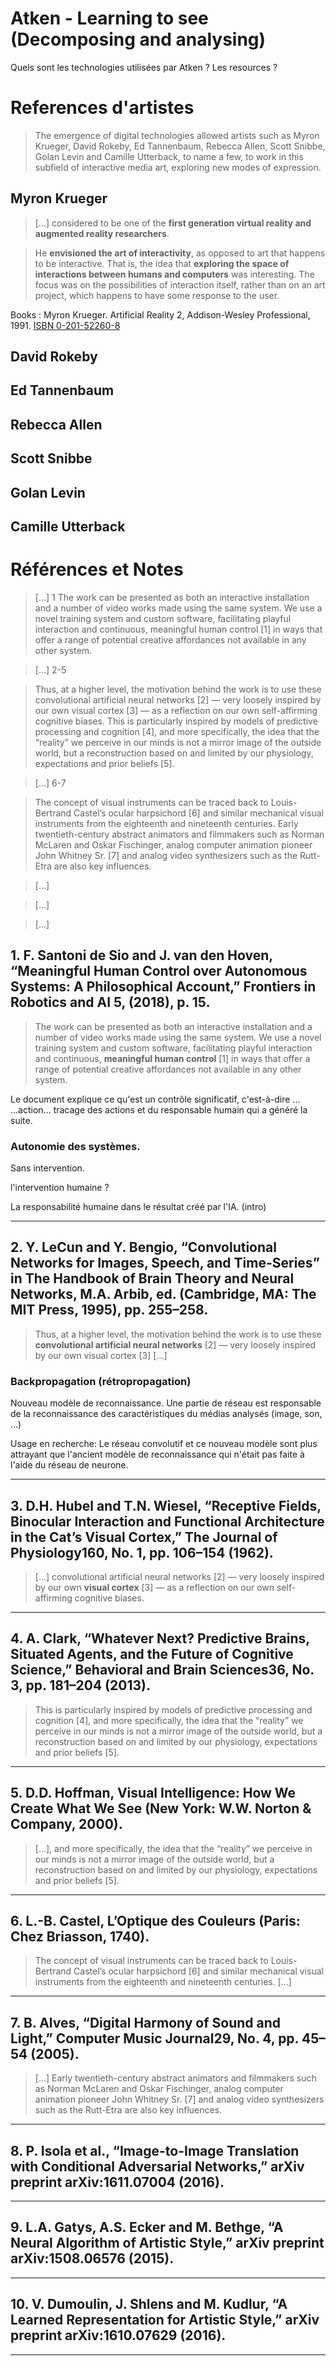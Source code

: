 # Atken - Learning to see (Decomposing and analysing)


Quels sont les technologies utilisées par Atken ? Les resources ?



# References d'artistes

> The emergence of digital technologies allowed artists such as Myron Krueger, David Rokeby, Ed Tannenbaum, Rebecca Allen, Scott Snibbe, Golan Levin and Camille Utterback, to name a few, to work in this subfield of interactive media art, exploring new modes of expression. 

 ## Myron Krueger
 
 > [...] considered to be one of the **first generation virtual reality and augmented reality researchers**.
   
 > He **envisioned the art of interactivity**, as opposed to art that happens to be interactive. That is, the idea that **exploring the space of interactions between humans and computers** was interesting. The focus was on the possibilities of interaction itself, rather than on an art project, which happens to have some response to the user.
 
 Books : Myron Krueger. Artificial Reality 2, Addison-Wesley Professional, 1991. [ISBN 0-201-52260-8](https://en.wikipedia.org/wiki/Special:BookSources/0-201-52260-8)
 
 ## David Rokeby
 
 ## Ed Tannenbaum
 
 ## Rebecca Allen
 
 ## Scott Snibbe
 
 ## Golan Levin
 
 ## Camille Utterback
 
 
# Références et Notes  


> [...] 1
> The work can be presented as both an interactive installation and a number of video works made using the same system. We use a novel training system and custom software, facilitating playful interaction and continuous, meaningful human control [1] in ways that offer a range of potential creative affordances not available in any other system.

> [...] 2-5

> Thus, at a higher level, the motivation behind the work is to use these convolutional artificial neural networks [2] — very loosely inspired by our own visual cortex [3] — as a reflection on our own self-affirming cognitive biases. This is particularly inspired by models of predictive processing and cognition [4], and more specifically, the idea that the “reality” we perceive in our minds is not a mirror image of the outside world, but a reconstruction based on and limited by our physiology, expectations and prior beliefs [5].

> [...] 6-7

> The concept of visual instruments can be traced back to Louis-Bertrand Castel’s ocular harpsichord [6] and similar mechanical visual instruments from the eighteenth and nineteenth centuries. Early twentieth-century abstract animators and filmmakers such as Norman McLaren and Oskar Fischinger, analog computer animation pioneer John Whitney Sr. [7] and analog video synthesizers such as the Rutt-Etra are also key influences.

> [...]

> [...]

> [...]



## 1. F. Santoni de Sio and J. van den Hoven, “Meaningful Human Control over Autonomous Systems: A Philosophical Account,” Frontiers in Robotics and AI 5, (2018), p. 15.   

> The work can be presented as both an interactive installation and a number of video works made using the same system. We use a novel training system and custom software, facilitating playful interaction and continuous, **meaningful human control** [1] in ways that offer a range of potential creative affordances not available in any other system.

Le document explique ce qu'est un contrôle significatif, c'est-à-dire ...
...action...  tracage des actions et du responsable humain qui a généré la suite.

### Autonomie des systèmes. 

Sans intervention.


l'intervention humaine ?


La responsabilité humaine dans le résultat créé par l'IA. (intro)


----

## 2. Y. LeCun and Y. Bengio, “Convolutional Networks for Images, Speech, and Time-Series” in The Handbook of Brain Theory and Neural Networks, M.A. Arbib, ed. (Cambridge, MA: The MIT Press, 1995), pp. 255–258.   

> Thus, at a higher level, the motivation behind the work is to use these **convolutional artificial neural networks** [2] — very loosely inspired by our own visual cortex [3] [...]

### Backpropagation (rétropropagation)

Nouveau modèle de reconnaissance.  Une partie de réseau est responsable de la reconnaissance des caractéristiques du médias analysés (image, son, ...)

Usage en recherche: Le réseau convolutif et ce nouveau modèle sont plus attrayant que l'ancient modèle de reconnaissance qui n'était pas faite à l'aide du réseau de neurone.


----

## 3. D.H. Hubel and T.N. Wiesel, “Receptive Fields, Binocular Interaction and Functional Architecture in the Cat’s Visual Cortex,” The Journal of Physiology160, No. 1, pp. 106–154 (1962).  

> [...]   convolutional artificial neural networks [2] — very loosely inspired by our own **visual cortex**  [3] — as a reflection on our own self-affirming cognitive biases.



----

## 4. A. Clark, “Whatever Next? Predictive Brains, Situated Agents, and the Future of Cognitive Science,” Behavioral and Brain Sciences36, No. 3, pp. 181–204 (2013).  

> This is particularly inspired by models of predictive processing and cognition [4], and more specifically, the idea that the “reality” we perceive in our minds is not a mirror image of the outside world, but a reconstruction based on and limited by our physiology, expectations and prior beliefs [5].

----

## 5. D.D. Hoffman, Visual Intelligence: How We Create What We See (New York: W.W. Norton & Company, 2000).  

> [...], and more specifically, the idea that the “reality” we perceive in our minds is not a mirror image of the outside world, but a reconstruction based on and limited by our physiology, expectations and prior beliefs [5].

----

## 6. L.-B. Castel, L’Optique des Couleurs (Paris: Chez Briasson, 1740).   

> The concept of visual instruments can be traced back to Louis-Bertrand Castel’s ocular harpsichord [6] and similar mechanical visual instruments from the eighteenth and nineteenth centuries. [...]

----

## 7. B. Alves, “Digital Harmony of Sound and Light,” Computer Music Journal29, No. 4, pp. 45–54 (2005).   

> [...] Early twentieth-century abstract animators and filmmakers such as Norman McLaren and Oskar Fischinger, analog computer animation pioneer John Whitney Sr. [7] and analog video synthesizers such as the Rutt-Etra are also key influences.

----

## 8. P. Isola et al., “Image-to-Image Translation with Conditional Adversarial Networks,” arXiv preprint arXiv:1611.07004 (2016).  

----

## 9. L.A. Gatys, A.S. Ecker and M. Bethge, “A Neural Algorithm of Artistic Style,” arXiv preprint arXiv:1508.06576 (2015).

----

## 10. V. Dumoulin, J. Shlens and M. Kudlur, “A Learned Representation for Artistic Style,” arXiv preprint arXiv:1610.07629 (2016).

----
